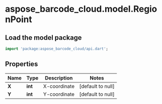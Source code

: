 # aspose_barcode_cloud.model.RegionPoint

## Load the model package
```dart
import 'package:aspose_barcode_cloud/api.dart';
```

## Properties
Name | Type | Description | Notes
---- | ---- | ----------- | -----
**X** | **int** | X-coordinate | [default to null]
**Y** | **int** | Y-coordinate | [default to null]


